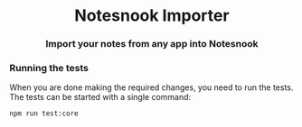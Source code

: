 <h1 align="center">Notesnook Importer</h1>
<h3 align="center">Import your notes from any app into Notesnook</h3>

### Running the tests

When you are done making the required changes, you need to run the tests. The tests can be started with a single command:

```bash
npm run test:core
```
